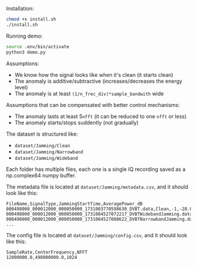 Installation:
```bash
chmod +x install.sh
./install.sh
```

Running demo:
```bash
source .env/bin/activate
python3 demo.py
```


Assumptions:
- We know how the signal looks like when it's clean (it starts clean)
- The anomaly is additive/subtractive (increases/decreases the energy level)
- The anomaly is at least `(1/n_frec_div)*sample_bandwith` wide


Assumptions that can be compensated with better control mechanisms:
- The anomaly lasts at least 5`nfft` (it can be reduced to one `nfft` or less)
- The anomaly starts/stops suddently (not gradually)

The dataset is structured like:
- `dataset/Jamming/Clean`
- `dataset/Jamming/Narrowband`
- `dataset/Jamming/Wideband`

Each folder has multiple files, each one is a single IQ recording saved as a np.complex64 numpy buffer.

The metadata file is located at `dataset/Jamming/metadata.csv`, and it should look like this:
```
FileName,SignalType,JammingStartTime,AveragePower_dB
000498000_000012000_000050000_1731003770598630_DVBT.data,Clean,-1,-28.867297172546387
000498000_000012000_000050000_1731084527072217_DVBTWidebandJamming.data,Wideband,18671,-28.867297172546387
000498000_000012000_000050000_1731084527088622_DVBTNarrowbandJamming.data,Narrowband,18671,-28.867297172546387
...
``` 

The config file is located at `dataset/Jamming/config.csv`, and it should look like this:
```
SampleRate,CenterFrequency,NFFT
12000000.0,498000000.0,1024
```